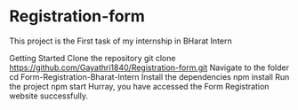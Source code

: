# Registration-form
This project is the First task of my internship in BHarat Intern

Getting Started
Clone the repository
git clone https://github.com/Gayathri1840/Registration-form.git
Navigate to the folder
cd Form-Registration-Bharat-Intern
Install the dependencies
npm install
Run the project
npm start
Hurray, you have accessed the Form Registration website successfully.
